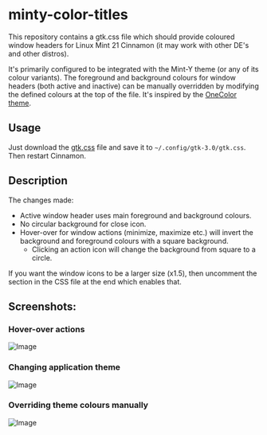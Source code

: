 # minty-color-titles
This repository contains a gtk.css file which should provide coloured window headers for Linux Mint 21 Cinnamon (it may work with other DE's and other distros).

It's primarily configured to be integrated with the Mint-Y theme (or any of its colour variants). The foreground and background colours for window headers (both active and inactive) can be manually overridden by modifying the defined colours at the top of the file. It's inspired by the [OneColor theme](https://www.gnome-look.org/p/1006952).

## Usage

Just download the [gtk.css](../main/gtk.css?raw=true) file and save it to `~/.config/gtk-3.0/gtk.css`. Then restart Cinnamon.

## Description

The changes made:
* Active window header uses main foreground and background colours.
* No circular background for close icon.
* Hover-over for window actions (minimize, maximize etc.) will invert the background and foreground colours with a square background.
  * Clicking an action icon will change the background from square to a circle.

If you want the window icons to be a larger size (x1.5), then uncomment the section in the CSS file at the end which enables that.
  
## Screenshots:

### Hover-over actions

![Image](../main/screenshots/hover_example.gif?raw=true)

### Changing application theme

![Image](../main/screenshots/change_theme.gif?raw=true)

### Overriding theme colours manually

![Image](../main/screenshots/manual_colours.png?raw=true)
